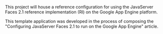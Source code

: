 This project will house a reference configuration for using the JavaServer Faces 2.1 reference implementation (RI) on the Google App Engine platform.

This template application was developed in the process of composing the "Configuring JavaServer Faces 2.1 to run on the Google App Engine" article.